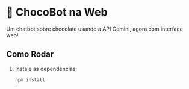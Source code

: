 # 🍫 ChocoBot na Web

Um chatbot sobre chocolate usando a API Gemini, agora com interface web!

## Como Rodar

1. Instale as dependências:
   ```bash
   npm install